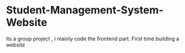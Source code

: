 # Student-Management-System-Website
its a group project , i mainly code the frontend part. First time building a website
